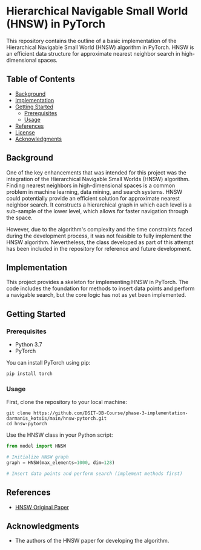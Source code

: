 # Hierarchical Navigable Small World (HNSW) in PyTorch

This repository contains the outline of a basic implementation of the Hierarchical Navigable Small World (HNSW) algorithm in PyTorch. HNSW is an efficient data structure for approximate nearest neighbor search in high-dimensional spaces.

## Table of Contents

- [Background](#background)
- [Implementation](#implementation)
- [Getting Started](#getting-started)
  - [Prerequisites](#prerequisites)
  - [Usage](#usage)
- [References](#references)
- [License](#license)
- [Acknowledgments](#acknowledgments)

## Background

One of the key enhancements that was intended for this project was the integration of the Hierarchical Navigable Small Worlds (HNSW) algorithm. Finding nearest neighbors in high-dimensional spaces is a common problem in machine learning, data mining, and search systems. HNSW could potentially provide an efficient solution for approximate nearest neighbor search. It constructs a hierarchical graph in which each level is a sub-sample of the lower level, which allows for faster navigation through the space.

However, due to the algorithm's complexity and the time constraints faced during the development process, it was not feasible to fully implement the HNSW algorithm. Nevertheless, the class developed as part of this attempt has been included in the repository for reference and future development.
 
## Implementation

This project provides a skeleton for implementing HNSW in PyTorch. The code includes the foundation for methods to insert data points and perform a navigable search, but the core logic has not as yet been implemented.

## Getting Started

### Prerequisites

- Python 3.7
- PyTorch

You can install PyTorch using pip:

```shell
pip install torch
```

### Usage

First, clone the repository to your local machine:

```shell
git clone https://github.com/DSIT-DB-Course/phase-3-implementation-darmanis_kotsis/main/hnsw-pytorch.git
cd hnsw-pytorch
```

Use the HNSW class in your Python script:

```python
from model import HNSW

# Initialize HNSW graph
graph = HNSW(max_elements=1000, dim=128)

# Insert data points and perform search (implement methods first)
```

## References

- [HNSW Original Paper](https://arxiv.org/abs/1603.09320)

## Acknowledgments

- The authors of the HNSW paper for developing the algorithm.
